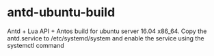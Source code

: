 # antd-ubuntu-build

Antd + Lua API + Antos build for ubuntu server 16.04 x86_64. Copy the antd.service to /etc/systemd/system and enable the service using the systemctl command

